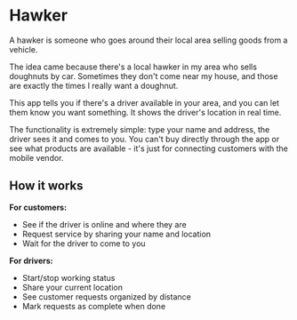 # Hawker
A hawker is someone who goes around their local area selling goods from a vehicle.

The idea came because there's a local hawker in my area who sells doughnuts by car. Sometimes they don't come near my house, and those are exactly the times I really want a doughnut.

This app tells you if there's a driver available in your area, and you can let them know you want something. It shows the driver's location in real time.

The functionality is extremely simple: type your name and address, the driver sees it and comes to you. You can't buy directly through the app or see what products are available - it's just for connecting customers with the mobile vendor.

## How it works

**For customers:**
- See if the driver is online and where they are
- Request service by sharing your name and location
- Wait for the driver to come to you

**For drivers:**
- Start/stop working status
- Share your current location
- See customer requests organized by distance
- Mark requests as complete when done
